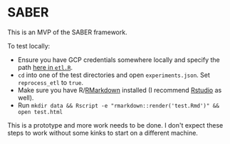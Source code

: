 # SABER

This is an MVP of the SABER framework.

To test locally:

* Ensure you have GCP credentials somewhere locally and specify the path [here in `etl.R`](https://github.com/benmiroglio/saber/blob/master/test_1/etl.R#L14).
* `cd` into one of the test directories and open `experiments.json`. Set `reprocess_etl` to `true`.
* Make sure you have R/[RMarkdown](https://bookdown.org/yihui/rmarkdown/installation.html) installed (I recommend [Rstudio](https://www.rstudio.com/products/rstudio/download/) as well).
* Run `mkdir data && Rscript -e "rmarkdown::render('test.Rmd')" && open test.html` 

This is a prototype and more work needs to be done. I don't expect these steps to work without some kinks to start on a different machine.
